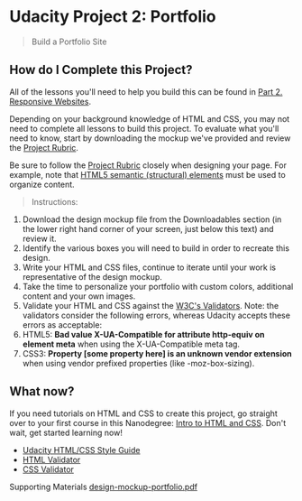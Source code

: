 # Udacity Project 2: Portfolio

>Build a Portfolio Site

## How do I Complete this Project?

All of the lessons you'll need to help you build this can be found in [Part 2. Responsive Websites](https://classroom.udacity.com/nanodegrees/nd001/parts/b846fc63-9195-42a1-97a8-f98a99100f32).

Depending on your background knowledge of HTML and CSS, you may not need to complete all lessons to build this project. To evaluate what you'll need to know, start by downloading the mockup we've provided and review the [Project Rubric](https://review.udacity.com/#!/rubrics/45/view).

Be sure to follow the [Project Rubric](https://review.udacity.com/#!/rubrics/45/view) closely when designing your page. For example, note that [HTML5 semantic (structural) elements](https://www.w3.org/wiki/HTML_structural_elements#Enter_HTML5_structural_elements) must be used to organize content.

>Instructions:

1. Download the design mockup file from the Downloadables section (in the lower right hand corner of your screen, just below this text) and review it.
2. Identify the various boxes you will need to build in order to recreate this design.
3. Write your HTML and CSS files, continue to iterate until your work is representative of the design mockup.
4. Take the time to personalize your portfolio with custom colors, additional content and your own images.
5. Validate your HTML and CSS against the [W3C's Validators](http://validator.w3.org/). Note: the validators consider the following errors, whereas Udacity accepts these errors as acceptable:
6. HTML5: **Bad value X-UA-Compatible for attribute http-equiv on element meta** when using the X-UA-Compatible meta tag.
7. CSS3: **Property [some property here] is an unknown vendor extension** when using vendor prefixed properties (like -moz-box-sizing).

## What now?
If you need tutorials on HTML and CSS to create this project, go straight over to your first course in this Nanodegree: [Intro to HTML and CSS](https://classroom.udacity.com/courses/ud304). Don't wait, get started learning now!


* [Udacity HTML/CSS Style Guide](http://udacity.github.io/frontend-nanodegree-styleguide/)
* [HTML Validator](http://validator.w3.org/#validate_by_input)
* [CSS Validator](https://jigsaw.w3.org/css-validator/#validate_by_input)

Supporting Materials
[design-mockup-portfolio.pdf](https://www.udacity.com/api/nodes/2655898586/supplemental_media/design-mockup-portfoliopdf/download)
